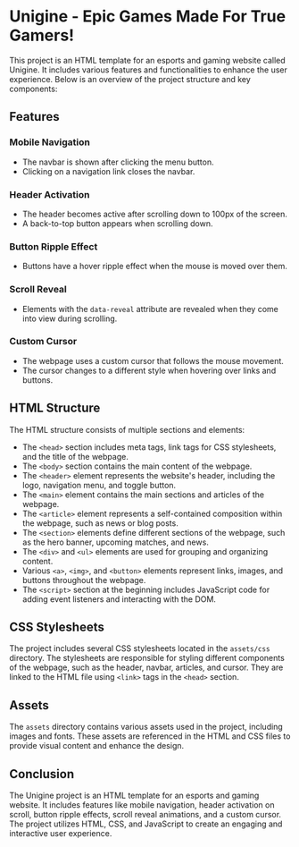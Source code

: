 # Unigine - Epic Games Made For True Gamers!

This project is an HTML template for an esports and gaming website called Unigine. It includes various features and functionalities to enhance the user experience. Below is an overview of the project structure and key components:

## Features

### Mobile Navigation
- The navbar is shown after clicking the menu button.
- Clicking on a navigation link closes the navbar.

### Header Activation
- The header becomes active after scrolling down to 100px of the screen.
- A back-to-top button appears when scrolling down.

### Button Ripple Effect
- Buttons have a hover ripple effect when the mouse is moved over them.

### Scroll Reveal
- Elements with the `data-reveal` attribute are revealed when they come into view during scrolling.

### Custom Cursor
- The webpage uses a custom cursor that follows the mouse movement.
- The cursor changes to a different style when hovering over links and buttons.

## HTML Structure

The HTML structure consists of multiple sections and elements:

- The `<head>` section includes meta tags, link tags for CSS stylesheets, and the title of the webpage.
- The `<body>` section contains the main content of the webpage.
- The `<header>` element represents the website's header, including the logo, navigation menu, and toggle button.
- The `<main>` element contains the main sections and articles of the webpage.
- The `<article>` element represents a self-contained composition within the webpage, such as news or blog posts.
- The `<section>` elements define different sections of the webpage, such as the hero banner, upcoming matches, and news.
- The `<div>` and `<ul>` elements are used for grouping and organizing content.
- Various `<a>`, `<img>`, and `<button>` elements represent links, images, and buttons throughout the webpage.
- The `<script>` section at the beginning includes JavaScript code for adding event listeners and interacting with the DOM.

## CSS Stylesheets

The project includes several CSS stylesheets located in the `assets/css` directory. The stylesheets are responsible for styling different components of the webpage, such as the header, navbar, articles, and cursor. They are linked to the HTML file using `<link>` tags in the `<head>` section.

## Assets

The `assets` directory contains various assets used in the project, including images and fonts. These assets are referenced in the HTML and CSS files to provide visual content and enhance the design.

## Conclusion

The Unigine project is an HTML template for an esports and gaming website. It includes features like mobile navigation, header activation on scroll, button ripple effects, scroll reveal animations, and a custom cursor. The project utilizes HTML, CSS, and JavaScript to create an engaging and interactive user experience.